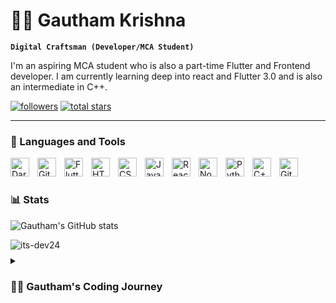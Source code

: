 # 🏄‍♂️ Gautham Krishna

**`Digital Craftsman (Developer/MCA Student)`**

I'm an aspiring MCA student who is also a part-time Flutter and Frontend developer. I am currently learning deep into react and Flutter 3.0 and is also an intermediate in C++.

   <p align="left">
      <a href="https://github.com/its-dev24?tab=followers">
         <img alt="followers" title="Follow me on Github" src="https://custom-icon-badges.demolab.com/github/followers/its-dev24?color=236ad3&labelColor=1155ba&style=for-the-badge&logo=person-add&label=Follow&logoColor=white"/></a>
      <a href="https://github.com/its-dev24?tab=repositories&sort=stargazers">
         <img alt="total stars" title="Total stars on GitHub" src="https://custom-icon-badges.demolab.com/github/stars/its-dev24?color=55960c&style=for-the-badge&labelColor=488207&logo=star"/></a>
   </p>

---

### 🧰 Languages and Tools


<img align="left" alt="Dart" width="30px" style="padding-right:10px;" src="https://cdn.jsdelivr.net/gh/devicons/devicon/icons/dart/dart-original.svg" />
          
<img align="left" alt="Git" width="30px" style="padding-right:10px;" src="https://cdn.jsdelivr.net/gh/devicons/devicon/icons/git/git-original.svg" />

<img align="left" alt="Flutter" width="30px" style="padding-right:10px;" src="https://cdn.jsdelivr.net/gh/devicons/devicon/icons/flutter/flutter-original.svg" />
          
<img align="left" alt="HTML" width="30px" style="padding-right:10px;" src="https://cdn.jsdelivr.net/gh/devicons/devicon/icons/html5/html5-plain.svg" />
<img align="left" alt="CSS" width="30px" style="padding-right:10px;" src="https://cdn.jsdelivr.net/gh/devicons/devicon/icons/css3/css3-plain.svg" />
<img align="left" alt="JavaScript" width="30px" style="padding-right:10px;" src="https://cdn.jsdelivr.net/gh/devicons/devicon/icons/javascript/javascript-plain.svg" />
<img align="left" alt="React" width="30px" style="padding-right:10px;" src="https://cdn.jsdelivr.net/gh/devicons/devicon/icons/react/react-original.svg" />
<img align="left" alt="NodeJS" width="30px" style="padding-right:10px;" src="https://cdn.jsdelivr.net/gh/devicons/devicon/icons/nodejs/nodejs-original.svg" />
<img align="left" alt="Python" width="30px" style="padding-right:10px;" src="https://cdn.jsdelivr.net/gh/devicons/devicon/icons/python/python-plain.svg" />
<img align="left" alt="C++" width="30px" style="padding-right:10px;" src="https://cdn.jsdelivr.net/gh/devicons/devicon/icons/cplusplus/cplusplus-line.svg" />
<img align="left" alt="GitHub" width="30px" style="padding-right:10px;" src="https://cdn.jsdelivr.net/gh/devicons/devicon/icons/github/github-original.svg" />
<br />

#

#

### 📊 Stats

![Gautham's GitHub stats](https://github-readme-stats.vercel.app/api?username=its-dev24&theme=dracula&show_icons=true&theme=gruvbox)

<p><img align="left" src="https://github-readme-stats.vercel.app/api/top-langs?username=its-dev24&theme=dracula&show_icons=true&locale=en&layout=compact" alt="its-dev24" /></p>


#


<details>
 <summary><h3>👨‍💻 Gautham's Coding Journey</h3></summary>
  g.

